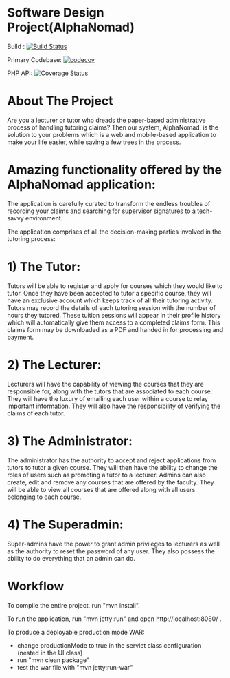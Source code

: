 # Software Design Project(AlphaNomad)

Build : [![Build Status](https://travis-ci.org/aalphanomad/Software_Design_Project.svg?branch=VBranch)](https://travis-ci.org/aalphanomad/Software_Design_Project)

Primary Codebase:   [![codecov](https://codecov.io/gh/aalphanomad/Software_Design_Project/branch/VBranch/graph/badge.svg)](https://codecov.io/gh/aalphanomad/Software_Design_Project)

PHP API:  [![Coverage Status](https://coveralls.io/repos/github/aalphanomad/Software_Design_Project/badge.svg?branch=php_test)](https://coveralls.io/github/aalphanomad/Software_Design_Project?branch=php_test)

# About The Project

Are you a lecturer or tutor who dreads the paper-based administrative process of handling tutoring claims? Then our system, AlphaNomad, is the solution to your problems which is a web and mobile-based application to make your life easier, while saving a few trees in the process. 

# Amazing functionality offered by the AlphaNomad application:

The application is carefully curated to transform the endless troubles of recording your claims and searching for supervisor signatures to a tech-savvy environment. 

The application comprises of all the decision-making parties involved in the tutoring process:

# 1) The Tutor:
Tutors will be able to register and apply for courses which they would like to tutor. Once they have been accepted to tutor a specific course, they will have an exclusive account which keeps track of all their tutoring activity.  Tutors may record the details of each tutoring session with the number of hours they tutored. These tuition sessions will appear in their profile history which will automatically give them access to a completed claims form. This claims form may be downloaded as a PDF and handed in for processing and payment. 

# 2) The Lecturer:
Lecturers will have the capability of viewing the courses that they are responsible for, along with the tutors that are associated to each course. They will have the luxury of emailing each user within a course to relay important information. They will also have the responsibility of verifying the claims of each tutor. 

# 3) The Administrator:
The administrator has the authority to accept and reject applications from tutors to tutor a given course. They will then have the ability to change the roles of users such as promoting a tutor to a lecturer. Admins can also create, edit and remove any courses that are offered by the faculty. They will be able to view all courses that are offered along with all users belonging to each course.

# 4) The Superadmin:
Super-admins have the power to grant admin privileges to lecturers as well as the authority to reset the password of any user. They also possess the ability to do everything that an admin can do.    

Workflow
=========

To compile the entire project, run "mvn install".

To run the application, run "mvn jetty:run" and open http://localhost:8080/ .

To produce a deployable production mode WAR:
- change productionMode to true in the servlet class configuration (nested in the UI class)
- run "mvn clean package"
- test the war file with "mvn jetty:run-war"
